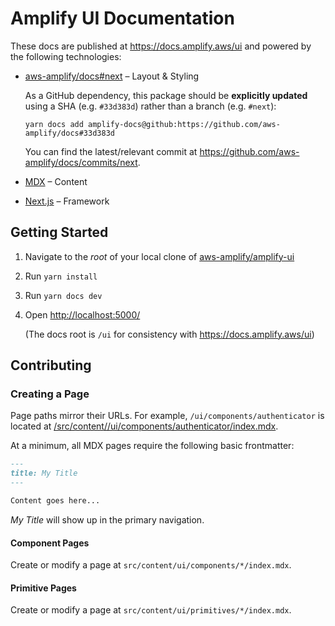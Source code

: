 # Amplify UI Documentation

These docs are published at https://docs.amplify.aws/ui and powered by the following technologies:

- [aws-amplify/docs#next](https://github.com/aws-amplify/docs/tree/next) – Layout & Styling

  As a GitHub dependency, this package should be **explicitly updated** using a SHA (e.g. `#33d383d`) rather than a branch (e.g. `#next`):

  ```shell
  yarn docs add amplify-docs@github:https://github.com/aws-amplify/docs#33d383d
  ```

  You can find the latest/relevant commit at https://github.com/aws-amplify/docs/commits/next.

- [MDX](https://github.com/mdx-js/mdx) – Content
- [Next.js](https://nextjs.org/) – Framework

## Getting Started

1. Navigate to the _root_ of your local clone of [aws-amplify/amplify-ui](https://github.com/aws-amplify/amplify-ui)
1. Run `yarn install`
1. Run `yarn docs dev`
1. Open <http://localhost:5000/>

   (The docs root is `/ui` for consistency with https://docs.amplify.aws/ui)

## Contributing

### Creating a Page

Page paths mirror their URLs. For example, `/ui/components/authenticator` is located at [/src/content//ui/components/authenticator/index.mdx](src/ui/components/authenticator/index.mdx).

At a minimum, all MDX pages require the following basic frontmatter:

```md
---
title: My Title
---

Content goes here...
```

_My Title_ will show up in the primary navigation.

#### Component Pages

Create or modify a page at `src/content/ui/components/*/index.mdx`.

#### Primitive Pages

Create or modify a page at `src/content/ui/primitives/*/index.mdx`.
